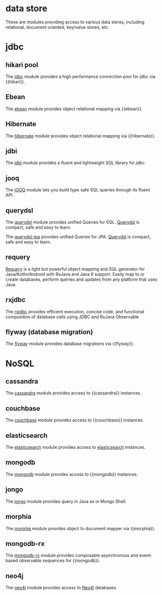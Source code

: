 # data store

These are modules providing access to various data stores, including relational, document oriented, key/value stores, etc.

# jdbc

## hikari pool

The [jdbc](/doc/jdbc) module provides a high performance connection pool for jdbc via {{hikari}}.

## Ebean

The [ebean](/doc/ebean) module provides object relational mapping via {{ebean}}.

## Hibernate

The [hibernate](/doc/hbm) module provides object relational mapping via {{hibernate}}.

## jdbi

The [jdbi](/doc/jdbi3) module provides a fluent and lightweight SQL library for *jdbc*.

## jooq

The [jOOQ](/doc/jooq) module lets you build type safe SQL queries through its fluent API.

## querydsl

The [querydsl](/doc/querydsl) module provides unified Queries for SQL. [Querydsl](http://www.querydsl.com/) is compact, safe and easy to learn.

The [querydsl-jpa](/doc/querydsl-jpa) provides unified Queries for JPA. [Querydsl](http://www.querydsl.com/) is compact, safe and easy to learn.

## requery

[Requery](/doc/requery) is a light but powerful object mapping and SQL generator for Java/Kotlin/Android with RxJava and Java 8 support. Easily map to or create databases, perform queries and updates from any platform that uses Java.

## rxjdbc

The [rxjdbc](/doc/rxjava-jdbc) provides efficient execution, concise code, and functional composition of database calls using JDBC and RxJava Observable

## flyway (database migration)

The [flyway](/doc/flyway) module provides database migrations via {{flyway}}.

# NoSQL

## cassandra

The [cassandra](/doc/cassandra) module provides access to {{cassandra}} instances.

## couchbase

The [couchbase](/doc/couchbase) module provides access to {{couchbase}} instances.

## elasticsearch

The [elasticsearch](/doc/elasticsearch) module provides access to [elasticsearch](https://github.com/elastic/elasticsearch) instances.

## mongodb

The [mongodb](/doc/mongodb) module provides access to {{mongodb}} instances.

## jongo

The [jongo](/doc/jongo) module provides query in Java as in Mongo Shell.

## morphia

The [morphia](/doc/morphia) module provides object to document mapper via {{morphia}}.

## mongodb-rx

The [mongodb-rx](/doc/mongodb-rx) module provides composable asynchronous and event-based observable sequences for {{mongodb}}.

## neo4j

The [neo4j](/doc/neo4j) module provides access to [Neo4j](https://neo4j.com) databases.
